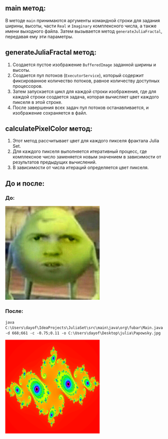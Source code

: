 ## main метод:

В методе `main` принимаются аргументы командной строки для задания ширины, высоты, части `Real` и `Imaginary` комплексного числа, а также имени выходного файла. Затем вызывается метод `generateJuliaFractal`, передавая ему эти параметры.

## generateJuliaFractal метод:

1. Создается пустое изображение `BufferedImage` заданной ширины и высоты.
2. Создается пул потоков (`ExecutorService`), который содержит фиксированное количество потоков, равное количеству доступных процессоров.
3. Затем запускается цикл для каждой строки изображения, где для каждой строки создается задача, которая вычисляет цвет каждого пикселя в этой строке.
4. После завершения всех задач пул потоков останавливается, и изображение сохраняется в файл.

## calculatePixelColor метод:

1. Этот метод рассчитывает цвет для каждого пикселя фрактала Julia Set.
2. Для каждого пикселя выполняется итеративный процесс, где комплексное число заменяется новым значением в зависимости от результатов предыдущих вычислений.
3. В зависимости от числа итераций определяется цвет пикселя.

## До и после:

### До:

<img src="Papowsky.jpg" width="300">

### После:
`java C:\Users\dayof\IdeaProjects\JuliaSet\src\main\java\org\fubar\Main.java -d 668;661 -c -0.75;0.11 -o C:\Users\dayof\Desktop\julia\Papowsky.jpg`

<img src="Papowsky_JuliaSet.jpg" width="300">
